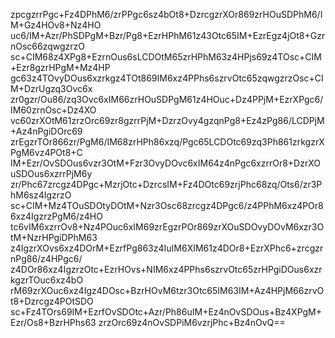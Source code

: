 &#122;&#112;&#99;&#103;&#122;&#114;&#114;&#80;&#103;&#99;&#43;&#70;&#122;&#52;&#68;&#80;&#104;&#77;&#54;&#47;&#122;&#114;&#80;&#80;&#103;&#99;&#54;&#115;&#122;&#52;&#98;&#79;&#116;&#56;&#43;&#68;&#122;&#114;&#99;&#103;&#122;&#114;&#88;&#79;&#114;&#56;&#54;&#57;&#122;&#114;&#72;&#79;&#117;&#83;&#68;&#80;&#104;&#77;&#54;&#47;&#73;&#77;&#43;&#71;&#122;&#52;&#72;&#79;&#118;&#56;&#43;&#78;&#122;&#52;&#72;&#79;&#10;&#117;&#99;&#54;&#47;&#73;&#77;&#43;&#65;&#122;&#114;&#47;&#80;&#104;&#83;&#68;&#80;&#103;&#77;&#43;&#66;&#122;&#114;&#47;&#80;&#103;&#56;&#43;&#69;&#122;&#114;&#72;&#80;&#104;&#77;&#54;&#49;&#122;&#52;&#51;&#79;&#116;&#99;&#54;&#53;&#73;&#77;&#43;&#69;&#122;&#114;&#69;&#103;&#122;&#52;&#106;&#79;&#116;&#56;&#43;&#71;&#122;&#114;&#110;&#79;&#115;&#99;&#54;&#54;&#122;&#113;&#119;&#103;&#122;&#114;&#122;&#79;&#10;&#115;&#99;&#43;&#67;&#73;&#77;&#54;&#56;&#122;&#52;&#88;&#80;&#103;&#56;&#43;&#69;&#122;&#114;&#110;&#79;&#117;&#115;&#54;&#115;&#76;&#67;&#68;&#79;&#116;&#77;&#54;&#53;&#122;&#114;&#72;&#80;&#104;&#77;&#54;&#51;&#122;&#52;&#72;&#80;&#106;&#115;&#54;&#57;&#122;&#52;&#84;&#79;&#115;&#99;&#43;&#67;&#73;&#77;&#43;&#69;&#122;&#114;&#56;&#103;&#122;&#114;&#72;&#80;&#103;&#77;&#43;&#77;&#122;&#52;&#72;&#80;&#10;&#103;&#99;&#54;&#51;&#122;&#52;&#84;&#79;&#118;&#121;&#68;&#79;&#117;&#115;&#54;&#120;&#122;&#114;&#107;&#103;&#122;&#52;&#84;&#79;&#116;&#56;&#54;&#57;&#73;&#77;&#54;&#120;&#122;&#52;&#80;&#80;&#104;&#115;&#54;&#115;&#122;&#114;&#118;&#79;&#116;&#99;&#54;&#53;&#122;&#113;&#119;&#103;&#122;&#114;&#122;&#79;&#115;&#99;&#43;&#67;&#73;&#77;&#43;&#68;&#122;&#114;&#85;&#103;&#122;&#113;&#51;&#79;&#118;&#99;&#54;&#120;&#10;&#122;&#114;&#48;&#103;&#122;&#114;&#47;&#79;&#117;&#56;&#54;&#47;&#122;&#113;&#51;&#79;&#118;&#99;&#54;&#120;&#73;&#77;&#54;&#54;&#122;&#114;&#72;&#79;&#117;&#83;&#68;&#80;&#103;&#77;&#54;&#49;&#122;&#52;&#72;&#79;&#117;&#99;&#43;&#68;&#122;&#52;&#80;&#80;&#106;&#77;&#43;&#69;&#122;&#114;&#88;&#80;&#103;&#99;&#54;&#47;&#73;&#77;&#54;&#48;&#122;&#114;&#110;&#79;&#115;&#99;&#43;&#68;&#122;&#52;&#88;&#79;&#10;&#118;&#99;&#54;&#48;&#122;&#114;&#88;&#79;&#116;&#77;&#54;&#49;&#122;&#114;&#122;&#79;&#114;&#99;&#54;&#57;&#122;&#114;&#56;&#103;&#122;&#114;&#114;&#80;&#106;&#77;&#43;&#68;&#122;&#114;&#122;&#79;&#118;&#121;&#52;&#103;&#122;&#113;&#110;&#80;&#103;&#56;&#43;&#69;&#122;&#52;&#122;&#80;&#103;&#56;&#54;&#47;&#76;&#67;&#68;&#80;&#106;&#77;&#43;&#65;&#122;&#52;&#110;&#80;&#103;&#105;&#68;&#79;&#114;&#99;&#54;&#57;&#10;&#122;&#114;&#69;&#103;&#122;&#114;&#84;&#79;&#114;&#56;&#54;&#54;&#122;&#114;&#47;&#80;&#103;&#77;&#54;&#47;&#73;&#77;&#54;&#56;&#122;&#114;&#72;&#80;&#104;&#56;&#54;&#120;&#122;&#113;&#47;&#80;&#103;&#99;&#54;&#53;&#76;&#67;&#68;&#79;&#116;&#99;&#54;&#57;&#122;&#113;&#51;&#80;&#104;&#56;&#54;&#49;&#122;&#114;&#107;&#103;&#122;&#114;&#88;&#80;&#103;&#77;&#54;&#118;&#122;&#52;&#80;&#79;&#116;&#56;&#43;&#67;&#10;&#73;&#77;&#43;&#69;&#122;&#114;&#47;&#79;&#118;&#83;&#68;&#79;&#117;&#115;&#54;&#118;&#122;&#114;&#51;&#79;&#116;&#77;&#43;&#70;&#122;&#114;&#51;&#79;&#118;&#121;&#68;&#79;&#118;&#99;&#54;&#120;&#73;&#77;&#54;&#52;&#122;&#52;&#110;&#80;&#103;&#99;&#54;&#120;&#122;&#114;&#114;&#79;&#114;&#56;&#43;&#68;&#122;&#114;&#88;&#79;&#117;&#83;&#68;&#79;&#117;&#115;&#54;&#120;&#122;&#114;&#114;&#80;&#106;&#77;&#54;&#121;&#10;&#122;&#114;&#47;&#80;&#104;&#99;&#54;&#55;&#122;&#114;&#99;&#103;&#122;&#52;&#68;&#80;&#103;&#99;&#43;&#77;&#122;&#114;&#106;&#79;&#116;&#99;&#43;&#68;&#122;&#114;&#99;&#115;&#73;&#77;&#43;&#70;&#122;&#52;&#68;&#79;&#116;&#99;&#54;&#57;&#122;&#114;&#106;&#80;&#104;&#99;&#54;&#56;&#122;&#113;&#47;&#79;&#116;&#115;&#54;&#47;&#122;&#114;&#51;&#80;&#104;&#77;&#54;&#115;&#122;&#52;&#73;&#103;&#122;&#114;&#122;&#79;&#10;&#115;&#99;&#43;&#67;&#73;&#77;&#43;&#77;&#122;&#52;&#84;&#79;&#117;&#83;&#68;&#79;&#116;&#121;&#68;&#79;&#116;&#77;&#43;&#78;&#122;&#114;&#51;&#79;&#115;&#99;&#54;&#56;&#122;&#114;&#99;&#103;&#122;&#52;&#68;&#80;&#103;&#99;&#54;&#47;&#122;&#52;&#80;&#80;&#104;&#77;&#54;&#120;&#122;&#52;&#80;&#79;&#114;&#56;&#54;&#120;&#122;&#52;&#73;&#103;&#122;&#114;&#122;&#80;&#103;&#77;&#54;&#47;&#122;&#52;&#72;&#79;&#10;&#116;&#99;&#54;&#118;&#73;&#77;&#54;&#120;&#122;&#114;&#114;&#79;&#118;&#56;&#43;&#78;&#122;&#52;&#80;&#79;&#117;&#99;&#54;&#120;&#73;&#77;&#54;&#57;&#122;&#114;&#69;&#103;&#122;&#114;&#80;&#79;&#114;&#56;&#54;&#57;&#122;&#114;&#88;&#79;&#117;&#83;&#68;&#79;&#118;&#121;&#68;&#79;&#118;&#77;&#54;&#120;&#122;&#114;&#51;&#79;&#116;&#77;&#43;&#78;&#122;&#114;&#72;&#80;&#103;&#105;&#68;&#80;&#104;&#77;&#54;&#51;&#10;&#122;&#52;&#73;&#103;&#122;&#114;&#88;&#79;&#118;&#115;&#54;&#120;&#122;&#52;&#68;&#79;&#114;&#77;&#43;&#69;&#122;&#114;&#102;&#80;&#103;&#56;&#54;&#51;&#122;&#52;&#73;&#117;&#73;&#77;&#54;&#88;&#73;&#77;&#54;&#49;&#122;&#52;&#68;&#79;&#114;&#56;&#43;&#69;&#122;&#114;&#88;&#80;&#104;&#99;&#54;&#43;&#122;&#114;&#99;&#103;&#122;&#114;&#110;&#80;&#103;&#56;&#54;&#47;&#122;&#52;&#72;&#80;&#103;&#99;&#54;&#47;&#10;&#122;&#52;&#68;&#79;&#114;&#56;&#54;&#120;&#122;&#52;&#73;&#103;&#122;&#114;&#122;&#79;&#116;&#99;&#43;&#69;&#122;&#114;&#72;&#79;&#118;&#115;&#43;&#78;&#73;&#77;&#54;&#120;&#122;&#52;&#80;&#80;&#104;&#115;&#54;&#115;&#122;&#114;&#118;&#79;&#116;&#99;&#54;&#53;&#122;&#114;&#72;&#80;&#103;&#105;&#68;&#79;&#117;&#115;&#54;&#120;&#122;&#114;&#107;&#103;&#122;&#114;&#84;&#79;&#117;&#99;&#54;&#120;&#122;&#52;&#98;&#79;&#10;&#114;&#77;&#54;&#57;&#122;&#114;&#88;&#79;&#117;&#99;&#54;&#120;&#122;&#52;&#73;&#103;&#122;&#52;&#68;&#79;&#115;&#99;&#43;&#66;&#122;&#114;&#72;&#79;&#118;&#77;&#54;&#116;&#122;&#114;&#51;&#79;&#116;&#99;&#54;&#53;&#73;&#77;&#54;&#51;&#73;&#77;&#43;&#65;&#122;&#52;&#72;&#80;&#106;&#77;&#54;&#54;&#122;&#114;&#118;&#79;&#116;&#56;&#43;&#68;&#122;&#114;&#99;&#103;&#122;&#52;&#80;&#79;&#116;&#83;&#68;&#79;&#10;&#115;&#99;&#43;&#70;&#122;&#52;&#84;&#79;&#114;&#115;&#54;&#57;&#73;&#77;&#43;&#69;&#122;&#114;&#102;&#79;&#118;&#83;&#68;&#79;&#116;&#99;&#43;&#65;&#122;&#114;&#47;&#80;&#104;&#56;&#54;&#117;&#73;&#77;&#43;&#69;&#122;&#52;&#110;&#79;&#118;&#83;&#68;&#79;&#117;&#115;&#43;&#66;&#122;&#52;&#88;&#80;&#103;&#77;&#43;&#69;&#122;&#114;&#47;&#79;&#115;&#56;&#43;&#66;&#122;&#114;&#72;&#80;&#104;&#115;&#54;&#51;&#10;&#122;&#114;&#122;&#79;&#114;&#99;&#54;&#57;&#122;&#52;&#110;&#79;&#118;&#83;&#68;&#80;&#105;&#77;&#54;&#118;&#122;&#114;&#106;&#80;&#104;&#99;&#43;&#66;&#122;&#52;&#110;&#79;&#118;&#81;&#61;&#61;
